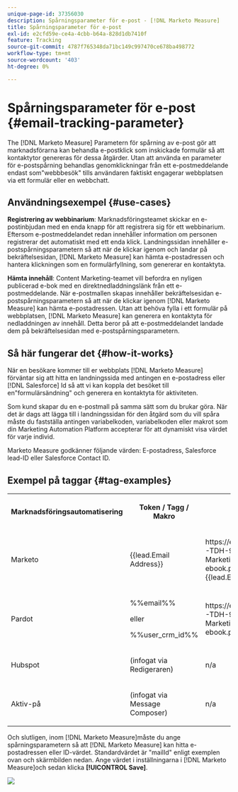 ```yaml
---
unique-page-id: 37356030
description: Spårningsparameter för e-post - [!DNL Marketo Measure]
title: Spårningsparameter för e-post
exl-id: e2cfd59e-ce4a-4cbb-b64a-828d1db7410f
feature: Tracking
source-git-commit: 4787f765348da71bc149c997470ce678ba498772
workflow-type: tm+mt
source-wordcount: '403'
ht-degree: 0%

---
```


# Spårningsparameter för e-post {#email-tracking-parameter}

The [!DNL Marketo Measure] Parametern för spårning av e-post gör att marknadsförarna kan behandla e-postklick som inskickade formulär så att kontaktytor genereras för dessa åtgärder. Utan att använda en parameter för e-postspårning behandlas genomklickningar från ett e-postmeddelande endast som&quot;webbbesök&quot; tills användaren faktiskt engagerar webbplatsen via ett formulär eller en webbchatt.

## Användningsexempel  {#use-cases}

**Registrering av webbinarium**: Marknadsföringsteamet skickar en e-postinbjudan med en enda knapp för att registrera sig för ett webbinarium. Eftersom e-postmeddelandet redan innehåller information om personen registrerar det automatiskt med ett enda klick. Landningssidan innehåller e-postspårningsparametern så att när de klickar igenom och landar på bekräftelsesidan, [!DNL Marketo Measure] kan hämta e-postadressen och hantera klickningen som en formulärfyllning, som genererar en kontaktyta.

**Hämta innehåll**: Content Marketing-teamet vill befordra en nyligen publicerad e-bok med en direktnedladdningslänk från ett e-postmeddelande. När e-postmallen skapas innehåller bekräftelsesidan e-postspårningsparametern så att när de klickar igenom [!DNL Marketo Measure] kan hämta e-postadressen. Utan att behöva fylla i ett formulär på webbplatsen, [!DNL Marketo Measure] kan generera en kontaktyta för nedladdningen av innehåll. Detta beror på att e-postmeddelandet landade dem på bekräftelsesidan med e-postspårningsparametern.

## Så här fungerar det {#how-it-works}

När en besökare kommer till er webbplats [!DNL Marketo Measure] förväntar sig att hitta en landningssida med antingen en e-postadress eller [!DNL Salesforce] Id så att vi kan koppla det besöket till en&quot;formulärsändning&quot; och generera en kontaktyta för aktiviteten.

Som kund skapar du en e-postmall på samma sätt som du brukar göra. När det är dags att lägga till i landningssidan för den åtgärd som du vill spåra måste du fastställa antingen variabelkoden, variabelkoden eller makrot som din Marketing Automation Platform accepterar för att dynamiskt visa värdet för varje individ.

Marketo Measure godkänner följande värden: E-postadress, Salesforce lead-ID eller Salesforce Contact ID.

## Exempel på taggar {#tag-examples}

<table> 
 <colgroup> 
  <col> 
  <col> 
  <col> 
  <col> 
 </colgroup> 
 <tbody> 
  <tr> 
   <th><p>Marknadsföringsautomatisering</p></th> 
   <th><p>Token / Tagg / Makro </p></th> 
   <th><p>Exempel</p></th> 
   <th><p>Stödmaterial</p></th> 
  </tr> 
  <tr> 
   <td><p>Marketo</p></td> 
   <td><p>{{lead.Email Address}} </p></td> 
   <td><p>https://engage.marketo.com/rs/460-TDH-945/images/BZ-B2B-Marketing-Attribution-101-ebook.pdf?mailId={{lead.EmailAddress}}</p></td> 
   <td><p>https://experienceleague.adobe.com/docs/marketo/using/product-docs/demand-generation/landing-pages/personalizing-landing-pages/tokens-overview.html</p></td> 
  </tr> 
  <tr> 
   <td><p>Pardot</p></td> 
   <td><p>%%email%% </p><p>eller</p><p>%%user_crm_id%%</p></td> 
   <td><p>https://engage.marketo.com/rs/460-TDH-945/images/BZ-B2B-Marketing-Attribution-101-ebook.pdf?mailId=%%email%%</p></td> 
   <td><p>https://help.salesforce.com/s/articleView?language=en_US&amp;id=pardot_variable_tags_reference.htm&amp;type=5</p></td> 
  </tr> 
  <tr> 
   <td><p>Hubspot</p></td> 
   <td><p>(infogat via Redigeraren)</p></td> 
   <td><p>n/a</p></td> 
   <td><p>https://knowledge.hubspot.com/website-pages/personalize-your-content</p></td> 
  </tr> 
  <tr> 
   <td><p>Aktiv-på</p></td> 
   <td><p>(infogat via Message Composer)</p></td> 
   <td><p>n/a</p></td> 
   <td><p>https://connect.act-on.com/hc/en-us/articles/360033436074-How-to-Personalize-Email-Content-with-CRM-Data</p></td> 
  </tr> 
 </tbody> 
</table>

Och slutligen, inom [!DNL Marketo Measure]måste du ange spårningsparametern så att [!DNL Marketo Measure] kan hitta e-postadressen eller ID-värdet. Standardvärdet är &quot;mailId&quot; enligt exemplen ovan och skärmbilden nedan. Ange värdet i inställningarna i [!DNL Marketo Measure]och sedan klicka **[!UICONTROL Save]**.

![](assets/one.png)
